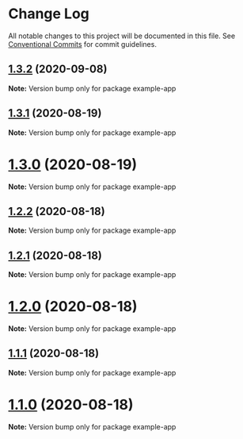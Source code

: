 # Change Log

All notable changes to this project will be documented in this file.
See [Conventional Commits](https://conventionalcommits.org) for commit guidelines.

## [1.3.2](https://github.com/vazra/react-native-stepper/compare/v1.3.1...v1.3.2) (2020-09-08)

**Note:** Version bump only for package example-app





## [1.3.1](https://github.com/vazra/react-native-stepper/compare/v1.3.0...v1.3.1) (2020-08-19)

**Note:** Version bump only for package example-app





# [1.3.0](https://github.com/vazra/react-native-stepper/compare/v1.2.2...v1.3.0) (2020-08-19)

**Note:** Version bump only for package example-app





## [1.2.2](https://github.com/vazra/react-native-stepper/compare/v1.2.1...v1.2.2) (2020-08-18)

**Note:** Version bump only for package example-app





## [1.2.1](https://github.com/vazra/react-native-stepper/compare/v1.2.0...v1.2.1) (2020-08-18)

**Note:** Version bump only for package example-app





# [1.2.0](https://github.com/vazra/react-native-stepper/compare/v1.0.2...v1.2.0) (2020-08-18)

**Note:** Version bump only for package example-app





## [1.1.1](https://github.com/vazra/react-native-stepper/compare/v1.0.2...v1.1.1) (2020-08-18)

**Note:** Version bump only for package example-app





# [1.1.0](https://github.com/vazra/react-native-stepper/compare/v1.0.2...v1.1.0) (2020-08-18)

**Note:** Version bump only for package example-app
